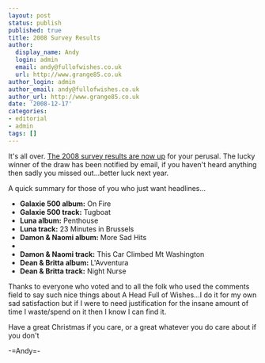 ```yaml
---
layout: post
status: publish
published: true
title: 2008 Survey Results
author:
  display_name: Andy
  login: admin
  email: andy@fullofwishes.co.uk
  url: http://www.grange85.co.uk
author_login: admin
author_email: andy@fullofwishes.co.uk
author_url: http://www.grange85.co.uk
date: '2008-12-17'
categories:
- editorial
- admin
tags: []
---
```

<p>It's all over. <a href="/database/survey/2008/">The 2008 survey results are now up</a> for your perusal. The lucky winner of the draw has been notified by email, if you haven't heard anything then sadly you missed out...better luck next year.</p>
<p>A quick summary for those of you who just want headlines...</p>
<ul>
<li><strong>Galaxie 500 album:</strong> On Fire</li>
<li><strong>Galaxie 500 track:</strong> Tugboat</li>
<li><strong>Luna album:</strong> Penthouse</li>
<li><strong>Luna track:</strong> 23 Minutes in Brussels</li>
<li><strong>Damon & Naomi album:</strong> More Sad Hits
<li>
<li><strong>Damon & Naomi track:</strong> This Car Climbed Mt Washington</li>
<li><strong>Dean & Britta album:</strong> L'Avventura</li>
<li><strong>Dean & Britta track:</strong> Night Nurse</li>
</ul>
<p>Thanks to everyone who voted and to all the folk who used the comments field to say such nice things about A Head Full of Wishes...I do it for my own sad satisfaction but if I were to need justification for the insane amount of time I waste/spend on it then I know I can find it.</p>
<p>Have a great Christmas if you care, or a great whatever you do care about if you don't</p>
<p>-=Andy=-</p>
